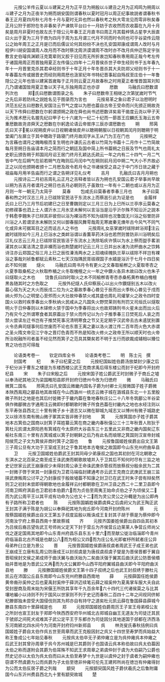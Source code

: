 <!-- { "loadSidebar": true } -->
　　元按公羊传云夏以斗建寅之月为正平旦为朔殷以斗建丑之月为正鸡鸣为朔周以斗建子之月为正夜半为朔而胡安国则谓春秋以夏时冠月以周正纪事故説者谓春秋书春王正月夏四月秋七月冬十月与夏时无异也然以春秋考之秋大雩龙见而雩非秋矣春正月公狩于郎狩在冬非春矣子产谏筑平台曰十一月妨于农收然而农收葢在九月十月矣是周月非夏时也故左氏于隠公元年春王正月直书曰周正月其载梓慎占星孛大辰直曰火出于夏为三月于商为四月于周为五月谓三代月不同而时令同也可乎谷梁传云隠公之始年周王之正月是已而后儒议论何其纷纷不决也孔安国郑康成谓周人改时与月程伊川胡安国谓周人改月而不改时蔡沈周洪谟谓周不改时亦不改月呉仲迂陈定宇张敷言史伯璿呉渊颖汪克寛辈则又胶于旧见而无所折衷岂知春秋専用周正哉今考左传于诸国用周正而晋独用夏正左传僖公四年十二月晋侯杀世子申生经则书于五年春九年十一月晋里克杀其君卓经则书于十年正月十年冬晋杀其大夫防郑父经则书于十一年春葢左传或据晋史而经则用周厯也汲冡纪年书特纪晋事起自殇叔至庄伯十一年鲁隠公之元年也皆以建寅首嵗每于正月则云夏正月故春秋之时用夏正者惟晋国耳刘知几乃谓诸国皆用夏正鲁以天子礼乐独用周正也亦谬
　　厯数
　　马融氏曰厯数谓列次也
　　郑氏曰厯数谓图录之名
　　朱子曰厯数帝王相继之次第犹嵗时节气之先后非若防纬之説姓名见于图录而为言也
　　元按易革之象曰君子以治厯明时洪范五纪五曰厯数孔安国注云节气之度以为厯也葢自古帝王受命而兴先颁正朔故尧以天下传舜曰厯数在尔躬谓颁朔之政在舜也尚书述厯数详矣易干凿度云尧以甲子天元为推术厯元名握先纪曰甲子七十六嵗为一纪二十纪而一蔀首王应麟氏玉海云五帝重厯数故尧咨舜天之厯数在尔躬逸论语云帝喾序三辰亦谓厯数也
　　朔
　　邢昺氏曰天子冕以视朔皮弁以日视朝诸侯皮弁以聴朔朝服以日视朝其闰月则聴朔于明堂阖门左扉立于其中聴政于路寝门终月故闰字从王从门为王在门也
　　元按朔之为言蘓也谓月之魄晦极而复生明也许谦氏云古者以竹简为书葢十二月作十二竹简故每月至朔日告庙请本月之简而行之朝廷及国中简上所书葢朔之日辰及节气也周礼太史职云颁告朔于邦国闰月诏王居门终月孔颖达氏疏云一年之内有二十四气一月二气皆中气在后朔气在前若朔气在晦则后月闰中气在朔则前月闰中朔二气大小不齐故必正之以闰也颁朔者颁十二月厯及政令若月令之书诸侯受之县之于中门帀日敛之藏于祖庙每月用羊告庙而行之谓之告朔详见礼仪考
　　吉月
　　孔融氏曰吉月月朔也
　　元按诗云二月初吉周礼云正月之吉释者皆以吉为朔也孔安国云君子举事尚早故以朔为吉吉月者谓月之朔日也吉月必朝则孔子虽致仕一年有十二朝也或以吉月为正月则一年一朝无乃太简乎
　　莫春
　　包咸氏曰莫春者季春三月也
　　朱子曰莫春和煦之时汉志三月上巳祓除官民洁于东流水上而蔡邕引此为证是也
　　金履祥氏曰上巳乃三月节后初建巳之日至曹魏则定以三月三日为上巳所以兰亭序云莫春之初修禊事也泗上士人谓沂水三月氷坚未解何以言浴当是沿乎沂尔殊不知沿沂之説本于韩愈李翺朱子已辩其非彼但以浴为裸浴而不知为祓除也况鲁国无川浴之俗曽防非川浴之人若谓坚氷未解防又何以御春服风舞雩哉周无寒嵗秦无燠年古今风气不同气化或异未可据耳目之近而诋古人之书也
　　元按周礼女巫掌嵗时祓除衅浴郑注云嵗时祓除如今三月上巳浴水之类衅浴谓以香薫草药沐浴也若然则曽防非川浴明矣后汉礼仪志云三月上巳祓除官民皆洁于东流水上洗除垢疢许慎以为水上祭而盥手畧湔濯其衣以寓洁清之意非裸而浴也荆楚嵗时记云三月三日并出水渚为流杯曲水之饮韩诗注亦云郑国之俗三月上巳之辰徃溱洧两水之上招魂续魄执兰草以祓除不祥岂有裸浴之事哉刘祯鲁都赋云素秋二七天汉指隅民胥祓禊国子水嬉是浴沂于七月十四日矣此不知何据
　　燧火
　　马融氏曰周书月令有更火之文春取榆栁之火夏取枣杏之火夏季取桑柘之火秋取柞楢之火冬取槐檀之火一年之中鑚火各异木故曰改火也朱子曰燧取火之木也
　　饶鲁氏曰四时取火之木不同榆栁青枣杏赤桑柘黄柞楢白槐檀黒各随其时之方色取之
　　元按外纪燧人氏仰察辰心以出火作鑚燧别五木以改火葢心宿为天之大火而辰戌二位为火之墓故季春心昬见于辰而出火季秋心昬见于戌而纳火夘为心之明堂心至夘而火大壮故仲春禁火戒其盛也周礼司爟掌火之政令四时变国火以救时疾季春出火季秋纳火民咸从之凡国失火野焚莱则有刑罚又司烜氏以燧取明火于日仲春则以木铎修火禁于国中为季春将出火也故郑铸刑书火星未出而出火后乃有灾今之所谓寒食者其原葢出于禁火而传记以为介子推季春三日焚死后人哀之而禁火尝读左迁书岂有子推焚死事况清明寒食之节又无定期乎汉武帝去古未逺犹别置火令丞典司燧事何后世废而不论也东晋王离之妻以洛火渡江传二百年而火色大赤谓之圣火隋文帝见江宁寺之晋灯色青而不热是知改火修火之政帝王所以顺天时也火帝所治祝融所司者虽不经见然而箕子之范具其槩矣若不明于五行而欲裁成辅相以臻位育之功也岂可得哉

　　论语类考卷一
　　钦定四库全书
　　论语类考卷二
　　明　陈士元　撰
　　封国考
　　杞
　　朱子曰杞夏之后
　　元按杞国姒姓伯爵汤放桀封少康之后于杞分派于曹东之楼是为东楼西楼公武王克商求禹后得东楼公而封于杞即今开封府杞县
　　宋
　　朱子曰宋殷之后
　　元按宋国子姓公爵武王时封微子于商丘之墟以奉汤祀其地汉为梁国睢阳县即开封府归徳州今改为归徳府
　　微
　　马融氏曰微箕二国名
　　邢昺氏曰孔安国云微畿内国名子爵为纣卿士元按微国子姓子爵微本陜西鳯翔之郿县地其故城在今山西潞州一统志云微子城在潞城县东北一十五里殷微子所封之地是也其后纣徙微子于畿内葢在鲁地春秋庄公二十八年冬筑郿公羊谷梁俱作微郿微古字通用注云微即纣都朝歌时微子所食邑葢在纣畿内之地也水经注则以东平寿张县西北三十里有微子乡十道志又以微在聊城九域志又以愽州有微子城路史又以徐沛东南有微山微子冢其实皆非微子封地
　　箕
　　元按箕国亦子姓子爵其地本古箕伯之国商以封箕子耳姓纂云箕在商之畿内春秋僖公三十三年秋晋人败狄于箕杜元凯谓太原阳邑有箕城在今太原府大谷县东三十五里此又非商之畿内国矣辽东榆社东南三十里有古箕城或以箕子封朝鲜之后乃有此名而琅琊之箕国则汉宣帝封城阳侯荒之子文为箕侯非商时箕子之国也
　　鲁
　　元按鲁国姬姓侯爵出自文王第三子周公旦有大功于王室成王封之于鲁其地本古奄侯之故国即今山东兖州府曲阜县
　　卫
　　元按卫国姬姓伯爵武王封其同母少弟康叔之国也其初封在河北朝歌之东淇水之北百泉之南至成王诛武庚而朝歌故墟并入于卫其后不知何时尽有三监之地史记世家云武王崩康叔少未得封周公承王命诛武庚杀管叔而放蔡叔分殷余民为二其一封微子啓于宋其一封康叔为卫君马端临封建通考亦云武王克商立武庚武王崩三监挟武庚叛周公讨平之乃封康叔于殷故墟葢不知康之封卫已在武王时朱子尝有辩矣然则卫之初封未尝即得朝歌地也金履祥云纣都朝歌在卫州卫县之西二十二里卫县即今河南卫辉府淇县也卫君初本伯爵六而为贞伯至周夷王始命贞伯之子为顷侯又二而为武公周平王以其平戎有功命为公也又十二而为灵公灵公之孙輙是为出公即冉有子路所称卫君者也
　　陈
　　元按陈国嬀姓侯爵虞舜之后虞阏父为武王陶正武王封其子满于陈是为胡公以奉舜祀其地为宛丘即今河南开封府陈州
　　蔡
　　元按蔡国姬姓侯爵出自文王第五子叔度监殷以叛诛成王复封其子胡于蔡是为蔡仲即今河南汝宁府上蔡县西南十里故蔡城
　　齐
　　元按齐国姜姓侯爵出自四岳其初本为吕侯后裔吕望佐武王号师尚父定天下封于营丘为齐侯营丘边莱莱人争营丘师尚父伐之遂定国焉其地即今山东青州府昌乐县东五十里六而至献公徙治临淄即今青州府临淄县北古齐城是也献公八而为桓公又四而为庄公名光即崔杼所弑者庄公异母弟杵臼立是为景公
　　晋
　　元按晋国姬姓侯爵唐叔虞者周武王子成王弟也武王崩成王立唐有乱周公防唐成王以封叔虞是为唐叔虞叔虞子燮是为晋侯晋都于翼自晋昭侯封文侯之弟成师于曲沃翼与曲沃始为二矣曲沃强于翼其后曲沃武公防晋侯缗始并晋地是为晋武公又再而为文公翼即今山西平阳府翼城县曲沃即今平阳府曲沃县地
　　滕
　　元按滕国姬姓侯爵文王第十四子叔绣之后也武王封叔绣于滕杜元凯云在沛国公丘县东南即今山东兖州府滕县西南地
　　薛
　　元按薛国任姓侯爵黄帝裔孙奚仲之后也夏禹封奚仲于薛洪迈续笔云薛之祖奚仲为夏禹掌车服大夫自此受封歴商及周末始为宋偃王所防其享年千九百余年六十四代三代诸侯莫之与比其壤地褊小以诗则不列于国风以世家则不列于史记而春秋二百四十二年之间视同侪邾杞滕鄫独未尝受大国侵伐则其为邦亦自有持守之道矣杜元凯云薛在鲁国薛县薛城今滕县东南四十里薛城是也
　　郑
　　元按郑国姬姓伯爵周厉王子宣王母弟桓公友之所封也宣王封友于郑即今陜西西安府华州城北古郑城自幽王无道友为司徒迁其民于虢郐之间死犬戎难其子武公定平王于东都亦为司徒因分其地遂国于郐都在济西洛东河南颍北四水间今为河南开封府钧州新郑县
　　呉
　　林尧叟氏春秋括例曰呉国姬姓子爵自太伯作呉五世至周章而武王克殷因封之呉又十四世至寿梦而呉始益大称王鲁成公七年始见春秋
　　元按呉太伯卒无子弟仲雍立是为呉仲雍呉本仲雍之后武王封其曾孙周章于呉今苏州城是巳其爵则子也国语云呉本称伯故曰呉太伯葢因太伯之称而遂附会其爵为伯耳殊不知武王求周章之弟虞仲封于虞为大伯嗣乃公爵也然史记亦以太伯为呉太伯而曰从太伯至寿梦十九世是以虞仲之封于虞者为嗣仲雍也窃谓不然虞爵为公而呉爵为子太伯至徳非仲雍可伦先王建邦所尚在徳岂有仲雍得封为公而太伯反居子爵之列哉
　　颛臾
　　元按颛臾国风姓子爵伏羲氏之后鲁附庸国今山东沂州费县西北九十里有颛臾故城
　　楚
